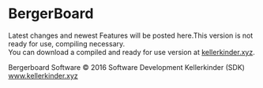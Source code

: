 # BergerBoard

Latest changes and newest Features will be posted here.This version is not ready for use, compiling necessary.  
You can download a compiled and ready for use version at [kellerkinder.xyz](http://www.kellerkinder.xyz/). 

Bergerboard Software © 2016 Software Development Kellerkinder (SDK) www.kellerkinder.xyz
